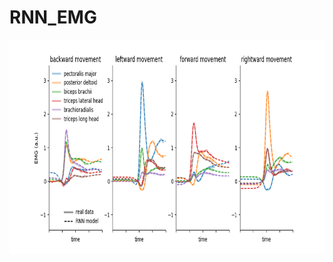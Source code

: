 # RNN_EMG

<p align="center">
<img src="https://github.com/jamesheald/RNN_EMG/blob/main/RNN_EMG.png" width="805" height="342.3">
<!--<img src="https://github.com/jamesheald/RNN_EMG/blob/main/RNN_EMG.png" width="633.5000" height="361.0000">-->
</p>
